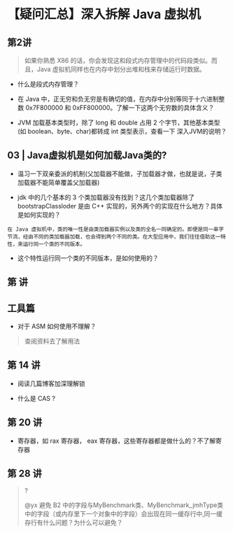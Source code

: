 【疑问汇总】深入拆解 Java 虚拟机
=======

## 第2讲

> 如果你熟悉 X86 的话，你会发现这和段式内存管理中的代码段类似。而且，Java 虚拟机同样也在内存中划分出堆和栈来存储运行时数据。

- 什么是段式内存管理？


- 在 Java 中，正无穷和负无穷是有确切的值，在内存中分别等同于十六进制整数 0x7F800000 和 0xFF800000。了解一下这两个无穷数的具体含义？

- JVM 加载基本类型时，除了 long 和 double 占用 2 个字节，其他基本类型(如 boolean、byte、char)都转成 int 类型表示，查看一下 深入JVM的说明？

## 03 | Java虚拟机是如何加载Java类的?

- 温习一下双亲委派的机制(父加载器不能做，子加载器才做，也就是说，子类加载器不能简单覆盖父加载器)

- jdk 中的几个基本的 3 个类加载器没有找到？这几个类加载器除了 bootstrapClassloder 是由 C++ 实现的，另外两个的实现在什么地方？具体是如何实现的？

```
在 Java 虚拟机中，类的唯一性是由类加载器实例以及类的全名一同确定的。即便是同一串字节流，经由不同的类加载器加载，也会得到两个不同的类。在大型应用中，我们往往借助这一特性，来运行同一个类的不同版本。
```
- 这个特性运行同一个类的不同版本，是如何使用的？


## 第 讲


## 工具篇

- 对于 ASM 如何使用不理解？

> 查阅资料去了解用法


## 第 14 讲

- 阅读几篇博客加深理解锁

- 什么是 CAS ?

## 第 20 讲

- 寄存器，如 rax 寄存器， eax 寄存器，这些寄存器都是做什么的？不了解寄存器

## 第 28 讲
> ?
> 
> @yx 避免 B2 中的字段与MyBenchmark类、MyBenchmark_jmhType类中的字段（或内存里下一个对象中的字段）会出现在同一缓存行中,同一缓存行有什么问题？为什么可以避免？